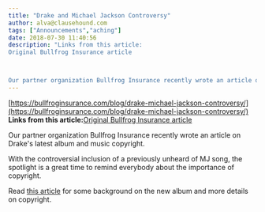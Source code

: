 ```yaml
---
title: "Drake and Michael Jackson Controversy"
author: alva@clausehound.com
tags: ["Announcements","aching"]
date: 2018-07-30 11:40:56
description: "Links from this article:
Original Bullfrog Insurance article



Our partner organization Bullfrog Insurance recently wrote an article on Drake'..."
---
```


[https://bullfroginsurance.com/blog/drake-michael-jackson-controversy/](https://bullfroginsurance.com/blog/drake-michael-jackson-controversy/)
**Links from this article:**[Original Bullfrog Insurance article](https://bullfroginsurance.com/blog/drake-michael-jackson-controversy/)

Our partner organization Bullfrog Insurance recently wrote an article on Drake's latest album and music copyright.

With the controversial inclusion of a previously unheard of MJ song, the spotlight is a great time to remind everybody about the importance of copyright.

Read [this article](https://bullfroginsurance.com/blog/drake-michael-jackson-controversy/) for some background on the new album and more details on copyright.